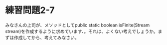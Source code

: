 # 練習問題2-7

みなさんの上司が、メソッドとしてpublic static <T> boolean isFinite(Stream<T> stream)を作成するように求めています、。それは、よくない考えでしょうか。まずは作成してから、考えてみなさい。
